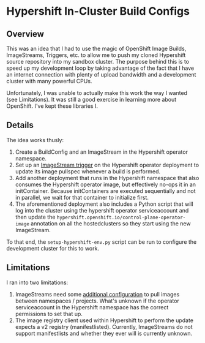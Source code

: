 # Hypershift In-Cluster Build Configs

## Overview

This was an idea that I had to use the magic of OpenShift Image Builds,
ImageStreams, Triggers, etc. to allow me to push my cloned Hypershift source
repository into my sandbox cluster. The purpose behind this is to speed up my
development loop by taking advantage of the fact that I have an internet
connection with plenty of upload bandwidth and a development cluster with many
powerful CPUs.

Unfortunately, I was unable to actually make this work the way I wanted (see
Limitations). It was still a good exercise in learning more about OpenShift. I've kept these libraries I.

## Details

The idea works thusly:

1. Create a BuildConfig and an ImageStream in the Hypershift operator namespace.
1. Set up an [ImageStream trigger](https://docs.openshift.com/container-platform/4.11/openshift_images/triggering-updates-on-imagestream-changes.html) on the Hypershift operator deployment to update its image pullspec whenever a build is performed.
1. Add another deployment that runs in the Hypershift namespace that also consumes the Hypershift operator image, but effectively no-ops it in an initContainer. Because initContainers are executed sequentially and not in parallel, we wait for that container to initialize first.
1. The aforementioned deployment also includes a Python script that will log into the cluster using the hypershift operator serviceaccount and then update the `hypershift.openshift.io/control-plane-operator-image` annotation on all the hostedclusters so they start using the new ImageStream.

To that end, the `setup-hypershift-env.py` script can be run to configure the development cluster for this to work.

## Limitations

I ran into two limitations:

1. ImageStreams need some [additional configuration](https://docs.openshift.com/container-platform/4.11/openshift_images/managing_images/using-image-pull-secrets.html#images-allow-pods-to-reference-images-across-projects_using-image-pull-secrets) to pull images between namespaces / projects. What's unknown if the operator serviceaccount in the Hypershift namespace has the correct permissions to set that up.
1. The image registry client used within Hypershift to perform the update expects a v2 registry (manifestlisted). Currently, ImageStreams do not support manifestlists and whether they ever will is currently unknown.

